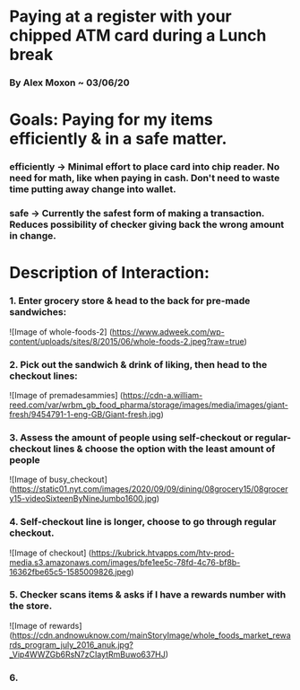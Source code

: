 # Paying at a register with your chipped ATM card during a Lunch break

### By Alex Moxon ~ 03/06/20

# Goals: Paying for my items **efficiently** & in a **safe** matter.

### **efficiently** -> Minimal effort to place card into chip reader. No need for math, like when paying in cash. Don't need to waste time putting away change into wallet.
### **safe** -> Currently the safest form of making a transaction. Reduces possibility of checker giving back the wrong amount in change.

# Description of Interaction:
### 1. Enter grocery store & head to the back for pre-made sandwiches:
![Image of whole-foods-2]
(https://www.adweek.com/wp-content/uploads/sites/8/2015/06/whole-foods-2.jpeg?raw=true)
### 2. Pick out the sandwich & drink of liking, then head to the checkout lines:
![Image of premadesammies]
(https://cdn-a.william-reed.com/var/wrbm_gb_food_pharma/storage/images/media/images/giant-fresh/9454791-1-eng-GB/Giant-fresh.jpg)
### 3. Assess the amount of people using self-checkout or regular-checkout lines & choose the option with the least amount of people
![Image of busy_checkout]
(https://static01.nyt.com/images/2020/09/09/dining/08grocery15/08grocery15-videoSixteenByNineJumbo1600.jpg)
### 4. Self-checkout line is longer, choose to go through regular checkout.
![Image of checkout]
(https://kubrick.htvapps.com/htv-prod-media.s3.amazonaws.com/images/bfe1ee5c-78fd-4c76-bf8b-16362fbe65c5-1585009826.jpeg)
### 5. Checker scans items & asks if I have a rewards number with the store.
![Image of rewards]
(https://cdn.andnowuknow.com/mainStoryImage/whole_foods_market_rewards_program_july_2016_anuk.jpg?_Vip4WWZGb6RsN7zCIaytRmBuwo637HJ)
### 6. 
